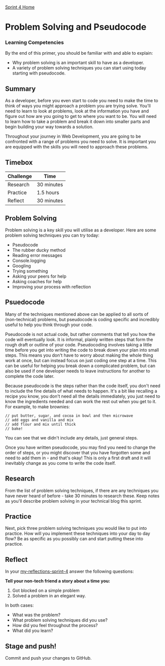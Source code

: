 [Sprint 4 Home](README.md)

# Problem Solving and Pseudocode

### Learning Competencies 
By the end of this primer, you should be familiar with and able to explain:

- Why problem solving is an important skill to have as a developer.
- A variety of problem solving techniques you can start using today starting with pseudocode.

## Summary
As a developer, before you even start to code you need to make the time to think of ways you might approach a problem you are trying solve. You'll need to learn to look at problems, look at the information you have and figure out how are you going to get to where you want to be. You will need to learn how to take a problem and break it down into smaller parts and begin building your way towards a solution.

Throughout your journey in Web Development, you are going to be confronted with a range of problems you need to solve.  It is important you are equipped with the skills you will need to approach these problems.


## Timebox 

Challenge | Time|
------------|----------|
Research | 30 minutes
Practice | 1.5 hours
Reflect | 30 minutes

## Problem Solving 
Problem solving is a key skill you will utilise as a developer. Here are some problem solving techniques you can try today: 
- Pseudocode
- The rubber ducky method
- Reading error messages
- Console.logging
- Googling
- Trying something
- Asking your peers for help
- Asking coaches for help
- Improving your process with reflection

## Psuedocode

Many of the techniques mentioned above can be applied to all sorts of (non-technical) problems, but pseudocode is coding specific and incredibly useful to help you think through your code.

Pseudocode is not actual code, but rather comments that tell you how the code will eventually look. It is informal, plainly written steps that form the rough draft or outline of your code. Pseudocoding involves taking a little time before you get into writing the code to break down your plan into small steps. This means you don't have to worry about making the whole thing work at once, but can instead focus on just coding one step at a time. This can be useful for helping you break down a complicated problem, but can also be used if one developer needs to leave instructions for another to complete the code later.

Because pseudocode is the steps rather than the code itself, you don't need to include the fine details of what needs to happen. It's a bit like recalling a recipe you know, you don't need all the details immediately, you just need to know the ingredients needed and can work the rest out when you get to it. For example, to make brownies:
```
// put butter, sugar, and cocoa in bowl and then microwave
// add eggs and vanilla and mix
// add flour and mix until thick
// bake!
```
You can see that we didn't include any details, just general steps.

Once you have written pseudocode, you may find you need to change the order of steps, or you might discover that you have forgotten some and need to add them in - and that's okay! This is only a first draft and it will inevitably change as you come to write the code itself.

## Research 
From the list of problem solving techniques, if there are any techniques you have never heard of before - take 30 minutes to research these.
Keep notes as you'll describe problem solving in your technical blog this sprint. 

## Practice
Next, pick three problem solving techniques you would like to put into practice.  How will you implement these techniques into your day to day flow?  Be as specific as you possibly can and start putting these into practice.

## Reflect 
In your [my-reflections-sprint-4](my-reflections-sprint-4.md) answer the following questions: 

__Tell your non-tech friend a story about a time you:__
1. Got blocked on a simple problem
2. Solved a problem in an elegant way.


In both cases:
- What was the problem?
- What problem solving techniques did you use?
- How did you feel throughout the process?
- What did you learn?


## Stage and push! 
Commit and push your changes to GitHub. 


